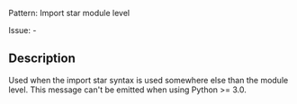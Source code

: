 Pattern: Import star module level

Issue: -

## Description

Used when the import star syntax is used somewhere else than the module level. This message can't be emitted when using Python >= 3.0.